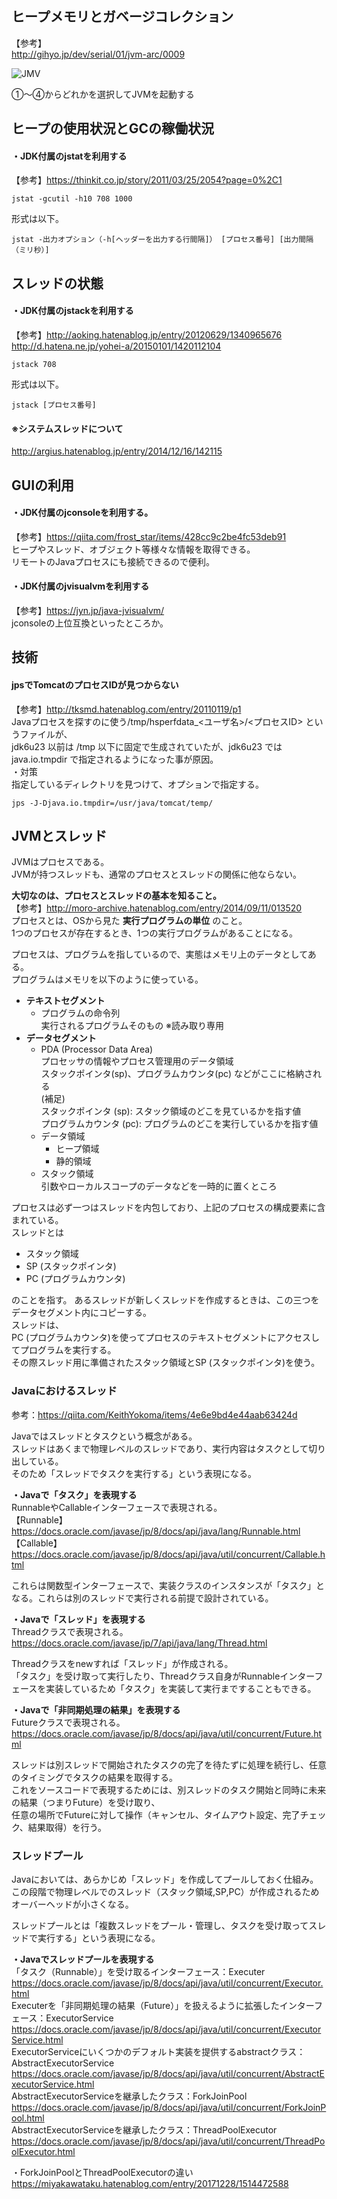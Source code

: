 ## ヒープメモリとガベージコレクション  
【参考】  
http://gihyo.jp/dev/serial/01/jvm-arc/0009


![JMV](/picture/JVM.png "JVM")

①〜④からどれかを選択してJVMを起動する

## ヒープの使用状況とGCの稼働状況  
#### ・JDK付属のjstatを利用する  
【参考】https://thinkit.co.jp/story/2011/03/25/2054?page=0%2C1  
```  
jstat -gcutil -h10 708 1000  
```  
形式は以下。  
```  
jstat -出力オプション（-h[ヘッダーを出力する行間隔]） [プロセス番号] [出力間隔（ミリ秒）]  
```  
  
## スレッドの状態  
#### ・JDK付属のjstackを利用する  
【参考】http://aoking.hatenablog.jp/entry/20120629/1340965676  
http://d.hatena.ne.jp/yohei-a/20150101/1420112104  
```  
jstack 708  
```  
形式は以下。  
```  
jstack [プロセス番号]  
```  
#### ※システムスレッドについて  
http://argius.hatenablog.jp/entry/2014/12/16/142115  

## GUIの利用  
#### ・JDK付属のjconsoleを利用する。  
【参考】https://qiita.com/frost_star/items/428cc9c2be4fc53deb91  
ヒープやスレッド、オブジェクト等様々な情報を取得できる。  
リモートのJavaプロセスにも接続できるので便利。  
  
#### ・JDK付属のjvisualvmを利用する  
【参考】https://jyn.jp/java-jvisualvm/  
jconsoleの上位互換といったところか。  
  
## 技術  
#### jpsでTomcatのプロセスIDが見つからない  
【参考】http://tksmd.hatenablog.com/entry/20110119/p1  
Javaプロセスを探すのに使う/tmp/hsperfdata_<ユーザ名>/<プロセスID> というファイルが、  
jdk6u23 以前は /tmp 以下に固定で生成されていたが、jdk6u23 では java.io.tmpdir で指定されるようになった事が原因。  
・対策  
指定しているディレクトリを見つけて、オプションで指定する。  
```  
jps -J-Djava.io.tmpdir=/usr/java/tomcat/temp/   
```  

## JVMとスレッド  
JVMはプロセスである。  
JVMが持つスレッドも、通常のプロセスとスレッドの関係に他ならない。  
  
**大切なのは、プロセスとスレッドの基本を知ること。**  
【参考】http://moro-archive.hatenablog.com/entry/2014/09/11/013520  
プロセスとは、OSから見た **実行プログラムの単位** のこと。  
1つのプロセスが存在するとき、1つの実行プログラムがあることになる。  
  
プロセスは、プログラムを指しているので、実態はメモリ上のデータとしてある。  
プログラムはメモリを以下のように使っている。  
  
- **テキストセグメント**  
  - プログラムの命令列  
    実行されるプログラムそのもの ※読み取り専用  
- **データセグメント**  
  - PDA (Processor Data Area)  
    プロセッサの情報やプロセス管理用のデータ領域  
    スタックポインタ(sp)、プログラムカウンタ(pc) などがここに格納される  
    (補足)  
    スタックポインタ (sp): スタック領域のどこを見ているかを指す値  
    プログラムカウンタ (pc): プログラムのどこを実行しているかを指す値  
  - データ領域  
    - ヒープ領域  
    - 静的領域  
  - スタック領域  
    引数やローカルスコープのデータなどを一時的に置くところ  
  
プロセスは必ず一つはスレッドを内包しており、上記のプロセスの構成要素に含まれている。  
スレッドとは  

- スタック領域  
- SP (スタックポインタ)  
- PC (プログラムカウンタ)  

のことを指す。
あるスレッドが新しくスレッドを作成するときは、この三つをデータセグメント内にコピーする。  
スレッドは、  
PC (プログラムカウンタ)を使ってプロセスのテキストセグメントにアクセスしてプログラムを実行する。  
その際スレッド用に準備されたスタック領域とSP (スタックポインタ)を使う。  

### Javaにおけるスレッド  
参考：https://qiita.com/KeithYokoma/items/4e6e9bd4e44aab63424d  
  
Javaではスレッドとタスクという概念がある。  
スレッドはあくまで物理レベルのスレッドであり、実行内容はタスクとして切り出している。  
そのため「スレッドでタスクを実行する」という表現になる。  
  
**・Javaで「タスク」を表現する**  
RunnableやCallableインターフェースで表現される。  
【Runnable】https://docs.oracle.com/javase/jp/8/docs/api/java/lang/Runnable.html  
【Callable】https://docs.oracle.com/javase/jp/8/docs/api/java/util/concurrent/Callable.html  
  
これらは関数型インターフェースで、実装クラスのインスタンスが「タスク」となる。これらは別のスレッドで実行される前提で設計されている。  
  
**・Javaで「スレッド」を表現する**  
Threadクラスで表現される。  
https://docs.oracle.com/javase/jp/7/api/java/lang/Thread.html  
  
Threadクラスをnewすれば「スレッド」が作成される。  
「タスク」を受け取って実行したり、Threadクラス自身がRunnableインターフェースを実装しているため「タスク」を実装して実行まですることもできる。  
  
**・Javaで「非同期処理の結果」を表現する**  
Futureクラスで表現される。  
https://docs.oracle.com/javase/jp/8/docs/api/java/util/concurrent/Future.html  
  
スレッドは別スレッドで開始されたタスクの完了を待たずに処理を続行し、任意のタイミングでタスクの結果を取得する。  
これをソースコードで表現するためには、別スレッドのタスク開始と同時に未来の結果（つまりFuture）を受け取り、  
任意の場所でFutureに対して操作（キャンセル、タイムアウト設定、完了チェック、結果取得）を行う。  
  
### スレッドプール  
Javaにおいては、あらかじめ「スレッド」を作成してプールしておく仕組み。  
この段階で物理レベルでのスレッド（スタック領域,SP,PC）が作成されるためオーバーヘッドが小さくなる。  
  
スレッドプールとは「複数スレッドをプール・管理し、タスクを受け取ってスレッドで実行する」という表現になる。  
  
**・Javaでスレッドプールを表現する**  
「タスク（Runnable）」を受け取るインターフェース：Executer  
https://docs.oracle.com/javase/jp/8/docs/api/java/util/concurrent/Executor.html  
Executerを「非同期処理の結果（Future）」を扱えるように拡張したインターフェース：ExecutorService  
https://docs.oracle.com/javase/jp/8/docs/api/java/util/concurrent/ExecutorService.html  
ExecutorServiceにいくつかのデフォルト実装を提供するabstractクラス：AbstractExecutorService  
https://docs.oracle.com/javase/jp/8/docs/api/java/util/concurrent/AbstractExecutorService.html  
AbstractExecutorServiceを継承したクラス：ForkJoinPool  
https://docs.oracle.com/javase/jp/8/docs/api/java/util/concurrent/ForkJoinPool.html  
AbstractExecutorServiceを継承したクラス：ThreadPoolExecutor  
https://docs.oracle.com/javase/jp/8/docs/api/java/util/concurrent/ThreadPoolExecutor.html  
  
・ForkJoinPoolとThreadPoolExecutorの違い  
https://miyakawataku.hatenablog.com/entry/20171228/1514472588  
